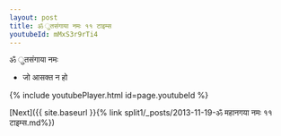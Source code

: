 ```yaml
---
layout: post
title: ॐ ुतसंगाया नमः ११ टाइम्स
youtubeId: mMxS3r9rTi4
---
```

 
 
 ॐ ुतसंगाया नमः  
 
 -  जो आसक्त न हो 
 
  
 
  
 
 
 
 
 
 


{% include youtubePlayer.html id=page.youtubeId %}
 
[Next]({{ site.baseurl }}{% link  split1/_posts/2013-11-19-ॐ महानगया नमः ११ टाइम्स.md%})
 
